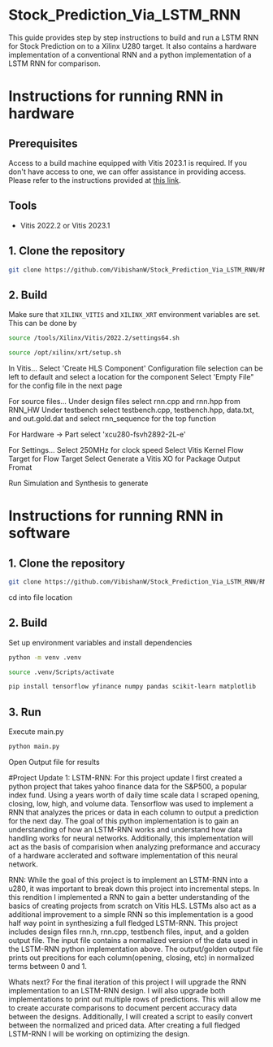 # Stock_Prediction_Via_LSTM_RNN
This guide provides step by step instructions to build and run a LSTM RNN for Stock Prediction on to a Xilinx U280 target.
It also contains a hardware implementation of a conventional RNN and a python implementation of a LSTM RNN for comparison. 

# Instructions for running RNN in hardware
## Prerequisites
Access to a build machine equipped with Vitis 2023.1 is required. If you don't have access to one, we can offer assistance in providing access. Please refer to the instructions provided at [this link](https://github.com/OCT-FPGA/OCT-Tutorials/blob/master/nercsetup/nerc-vm-guide.md).

## Tools
- Vitis 2022.2 or Vitis 2023.1

## 1. Clone the repository
```bash
git clone https://github.com/VibishanW/Stock_Prediction_Via_LSTM_RNN/RNN_HW
```

## 2. Build
Make sure that ```XILINX_VITIS``` and ```XILINX_XRT``` environment variables are set. This can be done by

```bash
source /tools/Xilinx/Vitis/2022.2/settings64.sh
```

```bash
source /opt/xilinx/xrt/setup.sh
```

In Vitis...
Select 'Create HLS Component'
Configuration file selection can be left to default and select a location for the component
Select 'Empty File" for the config file in the next page

For source files...
Under design files select rnn.cpp and rnn.hpp from RNN_HW
Under testbench select testbench.cpp, testbench.hpp, data.txt, and out.gold.dat
and select rnn_sequence for the top function

For Hardware -> Part select 'xcu280-fsvh2892-2L-e'

For Settings...
Select 250MHz for clock speed
Select Vitis Kernel Flow Target for Flow Target
Select Generate a Vitis XO for Package Output Fromat

Run Simulation and Synthesis to generate 

# Instructions for running RNN in software
## 1. Clone the repository

```bash
git clone https://github.com/VibishanW/Stock_Prediction_Via_LSTM_RNN/RNN_SW
```
cd into file location

## 2. Build
Set up environment variables and install dependencies

```bash
python -m venv .venv
```

```bash
source .venv/Scripts/activate
```

```bash
pip install tensorflow yfinance numpy pandas scikit-learn matplotlib
```

## 3. Run
Execute main.py

```bash
python main.py
```

Open Output file for results

#Project Update 1:
LSTM-RNN:
For this project update I first created a python project that takes yahoo finance data for the S&P500, a popular index fund.
Using a years worth of daily time scale data I scraped opening, closing, low, high, and volume data. 
Tensorflow was used to implement a RNN that analyzes the prices or data in each column to output a prediction for the next day.
The goal of this python implementation is to gain an understanding of how an LSTM-RNN works and understand how data handling works for neural networks.
Additionally, this implementation will act as the basis of comparision when analyzing preformance and accuracy of a hardware acclerated and software implementation of this neural network.

RNN:
While the goal of this project is to implement an LSTM-RNN into a u280, it was important to break down this project into incremental steps.
In this rendition I implemented a RNN to gain a better understanding of the basics of creating projects from scratch on Vitis HLS.
LSTMs also act as a additional improvement to a simple RNN so this implementation is a good half way point in synthesizing a full fledged LSTM-RNN.
This project includes design files rnn.h, rnn.cpp, testbench files, input, and a golden output file. The input file contains a normalized version of the data used in the LSTM-RNN python
implementation above. The output/golden output file prints out precitions for each column(opening, closing, etc) in normalized terms between 0 and 1.

Whats next?
For the final iteration of this project I will upgrade the RNN implementation to an LSTM-RNN design. I will also upgrade both implementations to print out multiple rows of predictions.
This will allow me to create accurate comparisons to document percent accuracy data between the designs. Additionally, I will created a script to easily convert between the 
normalized and priced data. After creating a full fledged LSTM-RNN I will be working on optimizing the design.
